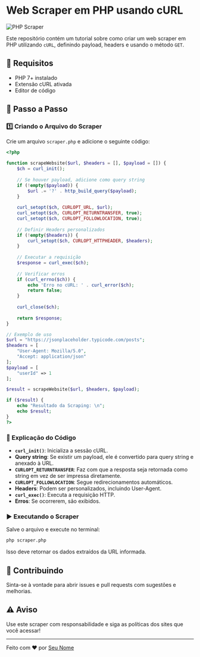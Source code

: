# Web Scraper em PHP usando cURL

![PHP Scraper](https://img.shields.io/badge/PHP-Scraper-blue.svg)

Este repositório contém um tutorial sobre como criar um web scraper em PHP utilizando `cURL`, definindo payload, headers e usando o método `GET`.

## 🚀 Requisitos

- PHP 7+ instalado
- Extensão cURL ativada
- Editor de código

## 📜 Passo a Passo

### 1️⃣ Criando o Arquivo do Scraper

Crie um arquivo `scraper.php` e adicione o seguinte código:

```php
<?php

function scrapeWebsite($url, $headers = [], $payload = []) {
    $ch = curl_init();
    
    // Se houver payload, adicione como query string
    if (!empty($payload)) {
        $url .= '?' . http_build_query($payload);
    }
    
    curl_setopt($ch, CURLOPT_URL, $url);
    curl_setopt($ch, CURLOPT_RETURNTRANSFER, true);
    curl_setopt($ch, CURLOPT_FOLLOWLOCATION, true);
    
    // Definir Headers personalizados
    if (!empty($headers)) {
        curl_setopt($ch, CURLOPT_HTTPHEADER, $headers);
    }
    
    // Executar a requisição
    $response = curl_exec($ch);
    
    // Verificar erros
    if (curl_errno($ch)) {
        echo 'Erro no cURL: ' . curl_error($ch);
        return false;
    }
    
    curl_close($ch);
    
    return $response;
}

// Exemplo de uso
$url = "https://jsonplaceholder.typicode.com/posts";
$headers = [
    "User-Agent: Mozilla/5.0",
    "Accept: application/json"
];
$payload = [
    "userId" => 1
];

$result = scrapeWebsite($url, $headers, $payload);

if ($result) {
    echo "Resultado da Scraping: \n";
    echo $result;
}
?>
```

### 📌 Explicação do Código

- **`curl_init()`**: Inicializa a sessão cURL.
- **Query string**: Se existir um payload, ele é convertido para query string e anexado à URL.
- **`CURLOPT_RETURNTRANSFER`**: Faz com que a resposta seja retornada como string em vez de ser impressa diretamente.
- **`CURLOPT_FOLLOWLOCATION`**: Segue redirecionamentos automáticos.
- **Headers**: Podem ser personalizados, incluindo User-Agent.
- **`curl_exec()`**: Executa a requisição HTTP.
- **Erros**: Se ocorrerem, são exibidos.

### ▶️ Executando o Scraper

Salve o arquivo e execute no terminal:

```sh
php scraper.php
```

Isso deve retornar os dados extraídos da URL informada.

## 🤖 Contribuindo

Sinta-se à vontade para abrir issues e pull requests com sugestões e melhorias.

## ⚠️ Aviso

Use este scraper com responsabilidade e siga as políticas dos sites que você acessar!

---

Feito com ❤️ por [Seu Nome](https://github.com/seu-usuario)

